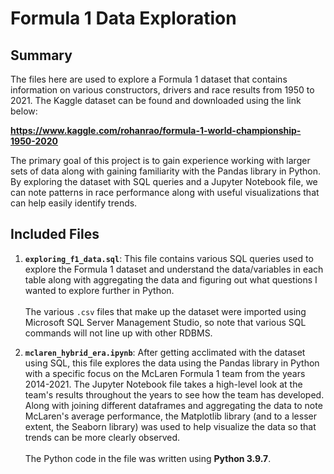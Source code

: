 # Formula 1 Data Exploration
## Summary
The files here are used to explore a Formula 1 dataset that contains information on various constructors, drivers and race results from 1950 to 2021. The Kaggle dataset can be found and downloaded using the link below:

__https://www.kaggle.com/rohanrao/formula-1-world-championship-1950-2020__

The primary goal of this project is to gain experience working with larger sets of data along with gaining familiarity with the Pandas library in Python. By exploring the dataset with SQL queries and a Jupyter Notebook file, we can note patterns in race performance along with useful visualizations that can help easily identify trends.

## Included Files
1. __``exploring_f1_data.sql``__: This file contains various SQL queries used to explore the Formula 1 dataset and understand the data/variables in each table along with aggregating the data and figuring out what questions I wanted to explore further in Python. \
\
The various ``.csv`` files that make up the dataset were imported using Microsoft SQL Server Management Studio, so note that various SQL commands will not line up with other RDBMS.

2. __``mclaren_hybrid_era.ipynb``__:
After getting acclimated with the dataset using SQL, this file explores the data using the Pandas library in Python with a specific focus on the McLaren Formula 1 team from the years 2014-2021. The Jupyter Notebook file takes a high-level look at the team's results throughout the years to see how the team has developed. Along with joining different dataframes and aggregating the data to note McLaren's average performance, the Matplotlib library (and to a lesser extent, the Seaborn library) was used to help visualize the data so that trends can be more clearly observed.\
\
The Python code in the file was written using __Python 3.9.7__.